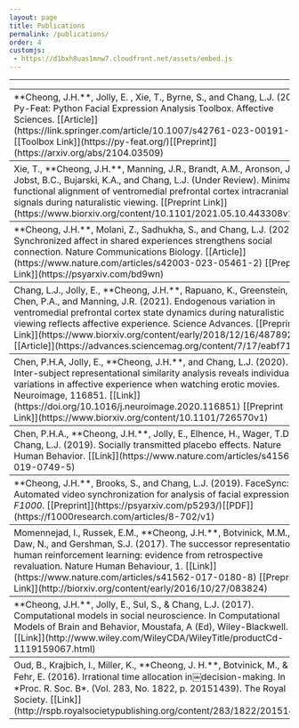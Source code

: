 ```yaml
---
layout: page
title: Publications
permalink: /publications/
order: 4
customjs:
 - https://d1bxh8uas1mnw7.cloudfront.net/assets/embed.js
---
```

<script type='text/javascript' src='https://d1bxh8uas1mnw7.cloudfront.net/assets/embed.js'></script>
---

<div id="anim">
<table cellpadding="10">
<p></p>
<tr><th style="text-align:left;font-weight:normal;"><div markdown="1">
**Cheong, J.H.**, Jolly, E. , Xie, T., Byrne, S., and Chang, L.J. (2023). Py-Feat: Python Facial Expression Analysis Toolbox. Affective Sciences. [[Article]](https://link.springer.com/article/10.1007/s42761-023-00191-4) [[Toolbox Link]](https://py-feat.org/)[[Preprint]](https://arxiv.org/abs/2104.03509)
</div></th>
<th style="width:15%;margin: 20px 20px 20px 20px">
<div class='altmetric-embed' data-badge-type='donut' data-altmetric-id="103541923"></div>
</th></tr>

<tr><th style="text-align:left;font-weight:normal;"><div markdown="1">
Xie, T., **Cheong, J.H.**, Manning, J.R., Brandt, A.M., Aronson, J.P., Jobst, B.C., Bujarski, K.A., and Chang, L.J. (Under Review). Minimal functional alignment of ventromedial prefrontal cortex intracranial EEG signals during naturalistic viewing. [[Preprint Link]](https://www.biorxiv.org/content/10.1101/2021.05.10.443308v1)
</div></th>
<th style="width:15%;margin: 20px 20px 20px 20px">
<div class='altmetric-embed' data-badge-type='donut' data-altmetric-id="105633438"></div>
</th></tr>

<tr><th style="text-align:left;font-weight:normal;"><div markdown="1">
**Cheong, J.H.**, Molani, Z., Sadhukha, S., and Chang, L.J. (2023). Synchronized affect in shared experiences strengthens social connection. Nature Communications Biology. [[Article]](https://www.nature.com/articles/s42003-023-05461-2) [[Preprint Link]](https://psyarxiv.com/bd9wn)
</div></th>
<th style="width:15%;margin: 20px 20px 20px 20px">
<div class='altmetric-embed' data-badge-type='donut' data-doi="10.31234/osf.io/bd9wn"></div>
</th></tr>

<tr><th style="text-align:left;font-weight:normal;"><div markdown="1">
Chang, L.J., Jolly, E., **Cheong, J.H.**, Rapuano, K., Greenstein, N., Chen, P.A., and Manning, J.R. (2021). Endogenous variation in ventromedial prefrontal cortex state dynamics during naturalistic viewing reflects affective experience. Science Advances. [[Preprint Link]](https://www.biorxiv.org/content/early/2018/12/16/487892) [[Article]](https://advances.sciencemag.org/content/7/17/eabf7129)
</div></th>
<th style="width:15%;margin: 20px 20px 20px 20px">
<div class='altmetric-embed' data-badge-type='donut' data-altmetric-id="104724810"></div>
</th></tr>

<tr><th style="text-align:left;font-weight:normal;"><div markdown="1">
Chen, P.H.A, Jolly, E., **Cheong, J.H.**, and Chang, L.J. (2020). Inter-subject representational similarity analysis reveals individual variations in affective experience when watching erotic movies. Neuroimage, 116851. [[Link]](https://doi.org/10.1016/j.neuroimage.2020.116851) [[Preprint Link]](https://www.biorxiv.org/content/10.1101/726570v1) 
</div></th>
<th style="width:15%;margin: 20px 20px 20px 20px">
<div class='altmetric-embed' data-badge-type='donut' data-doi="10.1101/726570"></div>
</th></tr>

<tr><th style="text-align:left;font-weight:normal;"><div markdown="1">
Chen, P.H.A., **Cheong, J.H.**, Jolly, E., Elhence, H., Wager, T.D., & Chang, L.J. (2019). Socially transmitted placebo effects. Nature Human Behavior. [[Link]](https://www.nature.com/articles/s41562-019-0749-5)
</div></th>
<th style="width:15%;margin: 20px 20px 20px 20px">
<div class='altmetric-embed' data-badge-type='donut' data-doi="10.1038/s41562-019-0749-5"></div>
</th></tr>

<tr><th style="text-align:left;font-weight:normal;"><div markdown="1">
**Cheong, J.H.**, Brooks, S., and Chang, L.J. (2019). FaceSync: Automated video synchronization for analysis of facial expressions. <i>F1000</i>. [[Preprint]](https://psyarxiv.com/p5293/)[[PDF]](https://f1000research.com/articles/8-702/v1)
</div></th>
<th style="width:15%;margin: 20px 20px 20px 20px">
<div class='altmetric-embed' data-badge-type='donut' data-doi="10.17605/osf.io/p5293"></div>
</th></tr>

<tr><th style="text-align:left;font-weight:normal;"><div markdown="1">
Momennejad, I., Russek, E.M., **Cheong, J.H.**, Botvinick, M.M., Daw, N., and Gershman, S.J. (2017). The successor representation in human reinforcement learning: evidence from retrospective revaluation. Nature Human Behaviour, 1. [[Link]](https://www.nature.com/articles/s41562-017-0180-8) [[Preprint Link]](http://biorxiv.org/content/early/2016/10/27/083824)
</div></th>
<th style="width:15%;margin: 20px 20px 20px 20px">
<div class='altmetric-embed' data-badge-type='donut' data-doi="10.1038/s41562-017-0180-8"></div>
</th></tr>

<tr><th style="text-align:left;font-weight:normal;"><div markdown="1">
**Cheong, J.H.**, Jolly, E., Sul, S., & Chang, L.J. (2017). Computational models in social neuroscience. In Computational Models of Brain and Behavior, Moustafa, A (Ed), Wiley-Blackwell. [[Link]](http://www.wiley.com/WileyCDA/WileyTitle/productCd-1119159067.html)
</div></th>
<th style="width:15%;margin: 20px 20px 20px 20px">
<div class='altmetric-embed' data-badge-type='donut' data-doi="10.1002/9781119159193"></div>
</th></tr>

<tr><th style="text-align:left;font-weight:normal;"><div markdown="1">
Oud, B., Krajbich, I., Miller, K., **Cheong, J. H.**, Botvinick, M., & Fehr, E. (2016). Irrational time allocation in￼decision-making. In *Proc. R. Soc. B*. (Vol. 283, No. 1822, p. 20151439). The Royal Society. [[Link]](http://rspb.royalsocietypublishing.org/content/283/1822/20151439)
</div></th>
<th style="width:15%;margin: 20px 20px 20px 20px">
<div class='altmetric-embed' data-badge-type='donut' data-doi="10.1098/rspb.2015.1439"></div>
</th></tr>

</table>
</div>
